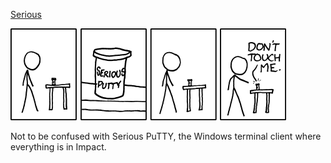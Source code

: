 [Serious](https://xkcd.com/840)

![Serious](./random_comic.png)

Not to be confused with Serious PuTTY, the Windows terminal client where everything is in Impact.

